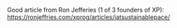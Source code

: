 Good article from Ron Jefferies (1 of 3 founders of XP): https://ronjeffries.com/xprog/articles/jatsustainablepace/
